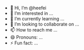 - 👋 Hi, I’m @heefei
- 👀 I’m interested in ...
- 🌱 I’m currently learning ...
- 💞️ I’m looking to collaborate on ...
- 📫 How to reach me ...
- 😄 Pronouns: ...
- ⚡ Fun fact: ...

<!---
heefei/heefei is a ✨ special ✨ repository because its `README.md` (this file) appears on your GitHub profile.
You can click the Preview link to take a look at your changes.
--->
